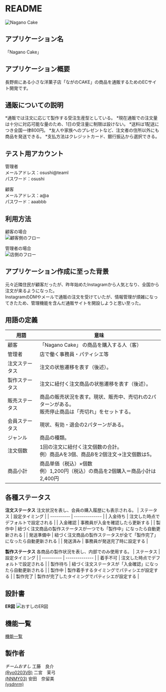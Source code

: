 # README
![Nagano Cake](big-naganocake.png)
 
## アプリケーション名
 「Nagano Cake」

## アプリケーション概要
 長野県にある小さな洋菓子店「ながのCAKE」の商品を通販するためのECサイト開発です。

## 通販についての説明
 *通販では注文に応じて製作する受注生産型としている。
 *現在通販での注文量は十分に対応可能な量のため、1日の受注量に制限は設けない。
 *送料は1配送につき全国一律800円。
 *友人や家族へのプレゼントなど、注文者の住所以外にも商品を発送できる。
 *支払方法はクレジットカード、銀行振込から選択できる。

## テスト用アカウント
 管理者<br>
  メールアドレス：osushi@teamI<br>
  パスワード：osushi<br>
  
 顧客<br>
  メールアドレス：a@a<br>
  パスワード：aaabbb<br>

## 利用方法
  顧客の場合<br>
  ![顧客側のフロー](https://gyazo.com/18734fdbf45e0079cf674ed736adf2c8)
  
  管理者の場合<br>
  ![店側のフロー](https://gyazo.com/54f4fac557417f90203fcbd5d54d4b45)
  
## アプリケーション作成に至った背景
  元々近隣住民が顧客だったが、昨年始めたInstagramから人気となり、全国から注文が来るようになった。<br>
  InstagramのDMやメールで通販の注文を受けていたが、情報管理が煩雑になってきたため、管理機能を含んだ通販サイトを開設しようと思い至った。

## 用語の定義

 | 用語           | 意味 |
 | -------------- | ---- |
 | 顧客           | 「Nagano Cake」 の商品を購入する人（客）
 | 管理者         | 店で働く事務員・パティシエ等 
 | 注文ステータス | 注文の状態遷移を表す（後述）。
 | 製作ステータス | 注文に紐付く注文商品の状態遷移を表す（後述）。
 | 販売ステータス | 商品の販売状況を表す。現状、販売中、売切れの2パターンがある。<br>販売停止商品は「売切れ」をセットする。
 | 会員ステータス | 現状、有効・退会の2パターンがある。
 | ジャンル       | 商品の種類。
 | 注文個数       | 1回の注文に紐付く注文個数の合計。<br>例）商品Aを3個、商品Bを2個注文→注文個数は5。
 | 商品小計       | 商品単価（税込）×個数<br>例）1,200円（税込）の商品を2個購入＝商品小計は2,400円

## 各種ステータス

 **注文ステータス**
 注文状況を表し、会員の購入履歴にも表示される。
 | ステータス | 設定タイミング |
 | ---------- | -------------- |
 | 入金待ち   | 注文した時点でデフォルトで設定される | 
 | 入金確認   | 事務員が入金を確認したら更新する |
 | 製作中     | 紐づく注文商品の製作ステータスが一つでも「製作中」になったら自動更新される |
 | 発送準備中 | 紐づく注文商品の製作ステータスが全て「製作完了」になったら自動更新される |
 | 発送済み   | 事務員が発送完了時に設定する |

 **製作ステータス**
 各商品の製作状況を表し、内部でのみ使用する。
 | ステータス | 設定タイミング |
 | ---------- | -------------- |
 | 着手不可   | 注文した時点でデフォルトで設定される | 
 | 製作待ち   | 紐づく注文ステータスが「入金確認」になったら自動更新される |
 | 製作中     | 製作着手するタイミングでパティシエが設定する |
 | 製作完了   | 製作が完了したタイミングでパティシエが設定する |

## 設計書
 **ER図**
  ![おすしのER図](https://github.com/i-osushi/nagano-cake/assets/133837502/506837ad-e9f3-4b7d-9fe6-d153d3c0fb65)

## 機能一覧
  [機能一覧](https://github.com/i-osushi/nagano-cake/files/12157484/ecsite_functions_list.pdf)

## 製作者
 *チームおすし*
 工藤　良介<br> 
 [(Ryo0203VB)](https://github.com/Ryo0203VB)
 二宮　茉弓<br> 
 [(NNMY03)](https://github.com/NNMY03)
 安田　奈留美<br> 
 [(ysdnrm)](https://github.com/ysdnrm)
 
